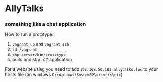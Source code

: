 # AllyTalks

### something like a chat application

How to run a prototype:

1. `vagrant up` and `vagrant ssh`
2. `cd /vagrant`
3. `php server/bin/prototype`
4. build and start c# application

For a website using you need to add `192.168.56.101 allytalks.loc` to your hosts file 
(on windows `C:\Windows\System32\drivers\etc`)
